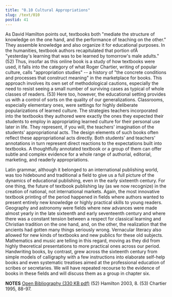 ```yaml
---
title: "0.10 Cultural Appropriations"
slug: /text/010
postid: 41
---
```

As David Hamilton points out, textbooks both "mediate the structure of knowledge on the one hand, and the performance of teaching on the other." They assemble knowledge and also organize it for educational purposes. In the humanities, textbook authors recapitulated that portion ofÂ  "yesterday's learning that was to be learned by tomorrow's male adults." (52) Thus, insofar as this online book is a study of how textbooks were used, it falls into the category of what Roger Chartier, writing of popular culture, calls "appropriation studies" -- a history of "the concrete conditions and processes that construct meaning" in the marketplace for books. This approach involves its own set of methodological cautions, especially the need to resist seeing a small number of surviving cases as typical of whole classes of readers. (53) Here too, however, the educational setting provides us with a control of sorts on the quality of our generalizations. Classrooms, especially elementary ones, were settings for highly deliberate popularizations of learned culture. The strategies teachers incorporated into the textbooks they authored were exactly the ones they expected their students to employ in appropriating learned culture for their personal use later in life. They represent, if you will, the teachers' imagination of the students' appropriational acts. The design elements of such books often reflect these appropriational acts directly. Both students' and teachers' annotations in turn represent direct reactions to the expectations built into textbooks. A thoughtfully annotated textbook or a group of them can offer subtle and complex evidence for a whole range of authorial, editorial, marketing, and readerly appropriations.

Latin grammar, although it belonged to an international publishing world, was too hidebound and traditional a field to give us a full picture of the dynamics of educational publishing, even in the early sixteenth century. For one thing, the future of textbook publishing lay (as we now recognize) in the creation of national, not international markets. Again, the most innovative textbook printing of the period happened in fields where authors wanted to present entirely new knowledge or highly practical skills to young readers. Geography and astronomy were fields where new advances were made almost yearly in the late sixteenth and early seventeenth century and where there was a constant tension between a respect for classical learning and Christian tradition on the one hand, and, on the other, the realization that the ancients had gotten many things seriously wrong. Vernacular literacy also allowed for new kinds of textbooks and new publics for these old subjects. Mathematics and music are telling in this regard, moving as they did from highly theoretical presentations to more practical ones across our period. Handwriting books, by contrast, grew across the sixteenth century from simple models of calligraphy with a few instructions into elaborate self-help books and even systematic treatises aimed at the professional education of scribes or secretaries. We will have repeated recourse to the evidence of books in these fields and will discuss them as a group in chapter six.

<strong>NOTES</strong>
<a href="http://www.humanismforsale.org/bibliography.pdf" target="new">Open Bibliography (330 KB pdf)</a>
(52) Hamilton 2003, 8.
(53) Chartier 1995, 88-97.
